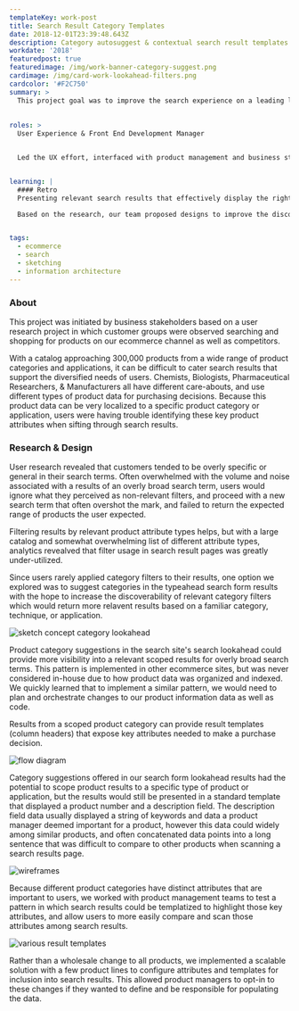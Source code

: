 ```yaml
---
templateKey: work-post
title: Search Result Category Templates
date: 2018-12-01T23:39:48.643Z
description: Category autosuggest & contextual search result templates
workdate: '2018'
featuredpost: true
featuredimage: /img/work-banner-category-suggest.png
cardimage: /img/card-work-lookahead-filters.png
cardcolor: '#F2C750'
summary: >
  This project goal was to improve the search experience on a leading life science ecommerce site. Our challenge was presenting more useful search results given a large catalog with diverse product segments for users who require specific product information to narrow their search.
  
    
roles: >
  User Experience & Front End Development Manager   


  Led the UX effort, interfaced with product management and business stakeholders as well as technical backend leads to identify scope, requirements, designs, and delivery schedule.


learning: | 
  #### Retro
  Presenting relevant search results that effectively display the right product information is very challenging - especially when the product catalog contains a diverse set of product types. The problems encountered by users which were captured in various interviews and usability studies reinforced the analytical data showing that users largely ignore search filters, and were instead searching multiple times with different terms. Qualitatively, we also discovered that once a user was able to "dial-in" in a search term, they found it difficult to distinguish key differences in the results.   

  Based on the research, our team proposed designs to improve the discoverability of product category filters as well as a way to present more contextual data to the users based on the product type. Our goals were to increase filter usage and reduce pogo-sticking between search results and product pages. This effort involved various teams in the organization working together making changes to back end services, front end code, and product data. Internal stakeholders were happy with our results, but sadly, I can't remember the specific numbers we achieved in terms of our metrics since I left the organization. 


tags:
  - ecommerce
  - search
  - sketching
  - information architecture
---
```

### About
This project was initiated by business stakeholders based on a user research project in which customer groups were observed searching and shopping for products on our ecommerce channel as well as competitors. 

With a catalog approaching 300,000 products from a wide range of product categories and applications, it can be difficult to cater search results that support the diversified needs of users. Chemists, Biologists, Pharmaceutical Researchers, & Manufacturers all have different care-abouts, and use different types of product data for purchasing decisions. Because this product data can be very localized to a specific product category or application, users were having trouble identifying these key product attributes when sifting through search results.



### Research & Design
User research revealed that customers tended to be overly specific or general in their search terms. Often overwhelmed with the volume and noise associated with a results of an overly broad search term, users would ignore what they perceived as non-relevant filters, and proceed with a new search term that often overshot the mark, and failed to return the expected range of products the user expected.    

Filtering results by relevant product attribute types helps, but with a large catalog and somewhat overwhelming list of different attribute types, analytics revealved that filter usage in search result pages was greatly under-utilized. 

Since users rarely applied category filters to their results, one option we explored was to suggest categories in the typeahead search form results with the hope to increase the discoverability of relevant category filters which would return more relavent results based on a familiar category, technique, or application.   

<div class="columns is-centered has-margin-top-32">
  <div class="column is-12 has-text-centered">
    <img class="img" srcset="/img/card-work-lookahead-suggest.jpg" alt="sketch concept category lookahead" />
  </div>
</div>

Product category suggestions in the search site's search lookahead could provide more visibility into a relevant scoped results for overly broad search terms. This pattern is implemented in other ecommerce sites, but was never considered in-house due to how product data was organized and indexed. We quickly learned that to implement a similar pattern, we would need to plan and orchestrate changes to our product information data as well as code.


Results from a scoped product category can provide result templates (column headers) that expose key attributes needed to make a purchase decision. 
<div class="columns is-centered has-margin-top-32">
  <div class="column is-12 has-text-centered">
    <img class="img" srcset="/img/card-work-category-diagram.jpg" alt="flow diagram" />
  </div>
</div>

Category suggestions offered in our search form lookahead results had the potential to scope product results to a specific type of product or application, but the results would still be presented in a standard template that displayed a product number and a description field. The description field data usually displayed a string of keywords and data a product manager deemed important for a product, however this data could widely among similar products, and often concatenated data points into a long sentence that was difficult to compare to other products when scanning a search results page.   

<div class="columns is-centered has-margin-top-32">
  <div class="column is-12 has-text-centered">
    <img class="img" srcset="/img/card-work-category-result-wireframes.jpg" alt="wireframes" />
  </div>
</div>

Because different product categories have distinct attributes that are important to users, we worked with product management teams to test a pattern in which search results could be templatized to highlight those key attributes, and allow users to more easily compare and scan those attributes among search results. 


<div class="columns is-centered has-margin-top-32">
  <div class="column is-12 has-text-centered">
    <img class="img" srcset="/img/card-work-category-result-template-1.jpg" alt="various result templates" />
  </div>
</div>

Rather than a wholesale change to all products, we implemented a scalable solution with a few product lines to configure attributes and templates for inclusion into search results. This allowed product managers to opt-in to these changes if they wanted to define and be responsible for populating the data.
